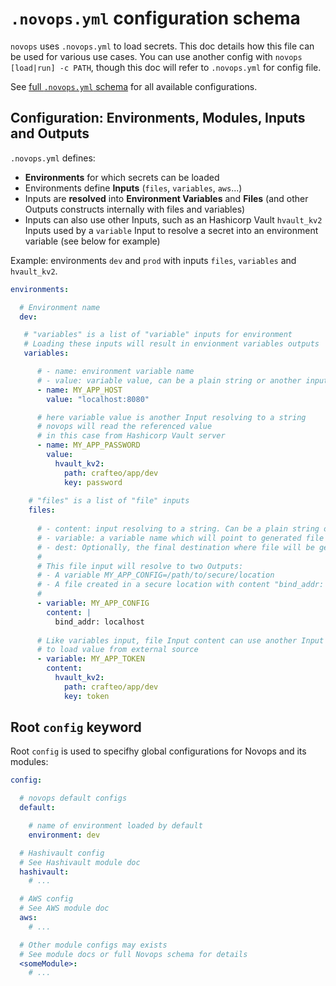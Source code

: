 # `.novops.yml` configuration schema

`novops` uses `.novops.yml` to load secrets. This doc details how this file can be used for various use cases. You can use another config with `novops [load|run] -c PATH`, though this doc will refer to `.novops.yml` for config file.

See [full `.novops.yml` schema](https://pierrebeucher.github.io/novops/config/schema.html) for all available configurations.

## Configuration: Environments, Modules, Inputs and Outputs

`.novops.yml` defines:

- **Environments** for which secrets can be loaded
- Environments define **Inputs** (`files`, `variables`, `aws`...)
- Inputs are **resolved** into **Environment Variables** and **Files** (and other Outputs constructs internally with files and variables)
- Inputs can also use other Inputs, such as an Hashicorp Vault `hvault_kv2` Inputs used by a `variable` Input to resolve a secret into an environment variable (see below for example)

Example: environments `dev` and `prod` with inputs `files`, `variables` and `hvault_kv2`. 

```yaml
environments:

  # Environment name
  dev:    

   # "variables" is a list of "variable" inputs for environment 
   # Loading these inputs will result in envionment variables outputs
   variables:

      # - name: environment variable name
      # - value: variable value, can be a plain string or another input
      - name: MY_APP_HOST
        value: "localhost:8080"

      # here variable value is another Input resolving to a string
      # novops will read the referenced value
      # in this case from Hashicorp Vault server
      - name: MY_APP_PASSWORD
        value:
          hvault_kv2:
            path: crafteo/app/dev
            key: password
    
    # "files" is a list of "file" inputs
    files:
      
      # - content: input resolving to a string. Can be a plain string or another input resolving to a string
      # - variable: a variable name which will point to generated file
      # - dest: Optionally, the final destination where file will be generate. By default Novops create a file in a secure directory.
      #
      # This file input will resolve to two Outputs:
      # - A variable MY_APP_CONFIG=/path/to/secure/location
      # - A file created in a secure location with content "bind_addr: localhost"
      #
      - variable: MY_APP_CONFIG
        content: |
          bind_addr: localhost
    
      # Like variables input, file Input content can use another Input
      # to load value from external source
      - variable: MY_APP_TOKEN
        content: 
          hvault_kv2:
            path: crafteo/app/dev
            key: token
```

## Root `config` keyword

Root `config` is used to specifhy global configurations for Novops and its modules:

```yaml
config:

  # novops default configs
  default:

    # name of environment loaded by default
    environment: dev

  # Hashivault config
  # See Hashivault module doc
  hashivault:
    # ...

  # AWS config
  # See AWS module doc
  aws:
    # ...

  # Other module configs may exists
  # See module docs or full Novops schema for details
  <someModule>:
    # ...
```